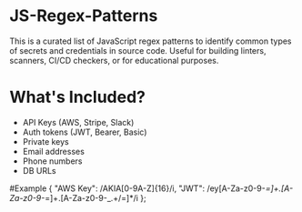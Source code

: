 # JS-Regex-Patterns
This is a curated list of JavaScript regex patterns to identify common types of secrets and credentials in source code.
Useful for building linters, scanners, CI/CD checkers, or for educational purposes.

# What's Included?
- API Keys (AWS, Stripe, Slack)
- Auth tokens (JWT, Bearer, Basic)
- Private keys
- Email addresses
- Phone numbers
- DB URLs

#Example
{
  "AWS Key": /AKIA[0-9A-Z]{16}/i,
  "JWT": /ey[A-Za-z0-9\-_=]+\.[A-Za-z0-9\-_=]+\.[A-Za-z0-9\-_.+/=]*/i
};
